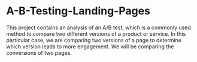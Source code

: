 # A-B-Testing-Landing-Pages
This project contains an analysis of an A/B test, which is a commonly used method to compare two different versions of a product or service. In this particular case, we are comparing two versions of a page to determine which version leads to more engagement. We will be comparing the conversions of two pages.
